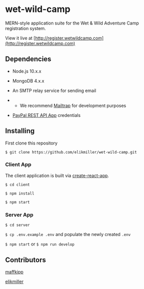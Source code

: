 # wet-wild-camp

MERN-style application suite for the Wet & Wild Adventure Camp registration system.

View it live at [http://register.wetwildcamp.com](http://register.wetwildcamp.com)

## Dependencies

- Node.js 10.x.x

- MongoDB 4.x.x

- An SMTP relay service for sending email

- - We recommend [Mailtrap](https://mailtrap.io/) for development purposes

- [PayPal REST API App](https://developer.paypal.com/docs/integration/admin/manage-apps/#overview) credentials

## Installing

First clone this repository

`$ git clone https://github.com/elikmiller/wet-wild-camp.git`

### Client App

The client application is built via [create-react-app](https://github.com/facebook/create-react-app).

`$ cd client`

`$ npm install`

`$ npm start`

### Server App

`$ cd server`

`$ cp .env.example .env` and populate the newly created `.env`

`$ npm start` or `$ npm run develop`

## Contributors

[maffkipp](https://github.com/maffkipp)

[elikmiller](https://github.com/elikmiller)
